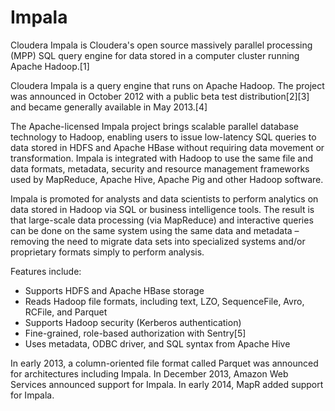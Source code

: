 Impala
====================
Cloudera Impala is Cloudera's open source massively parallel processing (MPP) SQL query engine for data stored in a computer cluster running Apache Hadoop.[1]

Cloudera Impala is a query engine that runs on Apache Hadoop. The project was announced in October 2012 with a public beta test distribution[2][3] and became generally available in May 2013.[4]

The Apache-licensed Impala project brings scalable parallel database technology to Hadoop, enabling users to issue low-latency SQL queries to data stored in HDFS and Apache HBase without requiring data movement or transformation. Impala is integrated with Hadoop to use the same file and data formats, metadata, security and resource management frameworks used by MapReduce, Apache Hive, Apache Pig and other Hadoop software.

Impala is promoted for analysts and data scientists to perform analytics on data stored in Hadoop via SQL or business intelligence tools. The result is that large-scale data processing (via MapReduce) and interactive queries can be done on the same system using the same data and metadata – removing the need to migrate data sets into specialized systems and/or proprietary formats simply to perform analysis.

Features include:

- Supports HDFS and Apache HBase storage
- Reads Hadoop file formats, including text, LZO, SequenceFile, Avro, RCFile, and Parquet
- Supports Hadoop security (Kerberos authentication)
- Fine-grained, role-based authorization with Sentry[5]
- Uses metadata, ODBC driver, and SQL syntax from Apache Hive

In early 2013, a column-oriented file format called Parquet was announced for architectures including Impala.
In December 2013, Amazon Web Services announced support for Impala.
In early 2014, MapR added support for Impala.
